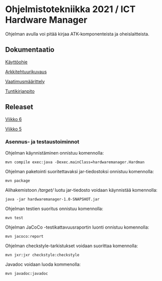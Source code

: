# Ohjelmistotekniikka 2021 / ICT Hardware Manager

Ohjelman avulla voi pitää kirjaa ATK-komponenteista ja oheislaitteista.



## Dokumentaatio
[Käyttöohje](https://github.com/ossikh/ot-harjoitustyo/blob/master/dokumentaatio/kayttohje.md)

[Arkkitehtuurikuvaus](https://github.com/ossikh/ot-harjoitustyo/blob/master/dokumentaatio/arkkitehtuuri.md)

[Vaatimusmäärittely](https://github.com/ossikh/ot-harjoitustyo/blob/master/dokumentaatio/vaatimusmaarittely.md)

[Tuntikirjanpito](https://github.com/ossikh/ot-harjoitustyo/blob/master/dokumentaatio/tuntikirjanpito.md)

## Releaset
[Viikko 6](https://github.com/ossikh/ot-harjoitustyo/releases/tag/viikko6)
  
[Viikko 5](https://github.com/ossikh/ot-harjoitustyo/releases/tag/viikko5)

  
### Asennus- ja testaustoiminnot

Ohjelman käynnistäminen onnistuu komennolla:
```
mvn compile exec:java -Dexec.mainClass=hardwaremanager.Hardman
```


Ohjelman paketointi suoritettavaksi jar-tiedostoksi onnistuu komennolla:
```
mvn package
```

Alihakemistoon _/target/_ luotu jar-tiedosto voidaan käynnistää komennolla:
```
java -jar hardwaremanager-1.0-SNAPSHOT.jar
```

Ohjelman testien suoritus onnistuu komennolla:
```
mvn test
```

Ohjelman JaCoCo -testikattavuusraportin luonti onnistuu komennolla:

```
mvn jacoco:report
```

Ohjelman checkstyle-tarkistukset voidaan suorittaa komennolla:
```
mvn jxr:jxr checkstyle:checkstyle
```

Javadoc voidaan luoda kommenolla:
```
mvn javadoc:javadoc
```
